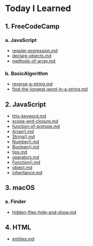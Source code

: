 # Today I Learned


## 1. FreeCodeCamp

###  a. JavaScript
- [regular-expression.md](http://til.wiki.dev/FreeCodeCamp/JavaScript/regular-expression)
- [declare-objects.md](http://til.wiki.dev/FreeCodeCamp/JavaScript/declare-objects)
- [methods-of-array.md](http://til.wiki.dev/FreeCodeCamp/JavaScript/methods-of-array)

### b. BasicAlgorithm
- [reverse-a-string.md](http://til.wiki.dev/FreeCodeCamp/BasicAlgorithm/reverse-a-string)
- [find-the-longest-word-in-a-string.md](http://til.wiki.dev/FreeCodeCamp/BasicAlgorithm/find-the-longest-word-in-a-string)


## 2. JavaScript
- [this-keyword.md](http://til.wiki.dev/JavaScript/this-keyword)
- [scope-and-closure.md](http://til.wiki.dev/JavaScript/scope-and-closure)
- [function-of-protype.md](http://til.wiki.dev/JavaScript/function-of-protype)
- [Array().md](http://til.wiki.dev/JavaScript/Array())
- [String().md](http://til.wiki.dev/JavaScript/String())
- [Number().md](http://til.wiki.dev/JavaScript/Number())
- [Boolean().md](http://til.wiki.dev/JavaScript/Boolean())
- [tips.md](http://til.wiki.dev/JavaScript/tips)
- [operators.md](http://til.wiki.dev/JavaScript/operators)
- [Function().md](http://til.wiki.dev/JavaScript/Function())
- [object.md](http://til.wiki.dev/JavaScript/object)
- [inheritance.md](http://til.wiki.dev/JavaScript/inheritance)


## 3. macOS

###  a. Finder
- [hidden-files-hide-and-show.md](http://til.wiki.dev/macOS/Finder/hidden-files-hide-and-show)


## 4. HTML
- [entities.md](http://til.wiki.dev/HTML/entities)
